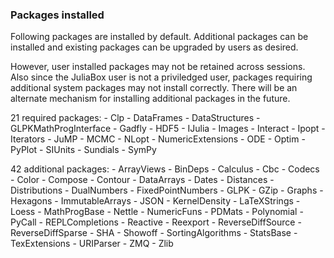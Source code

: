 ### Packages installed

Following packages are installed by default. Additional packages can be installed and existing packages can be upgraded by users as desired. 

However, user installed packages may not be retained across sessions. Also since the JuliaBox user is not a priviledged user, packages requiring additional system packages may not install correctly. There will be an alternate mechanism for installing additional packages in the future.

21 required packages:
    - Clp
    - DataFrames
    - DataStructures
    - GLPKMathProgInterface
    - Gadfly
    - HDF5
    - IJulia
    - Images
    - Interact
    - Ipopt
    - Iterators
    - JuMP
    - MCMC
    - NLopt
    - NumericExtensions
    - ODE
    - Optim
    - PyPlot
    - SIUnits
    - Sundials
    - SymPy

42 additional packages:
    - ArrayViews
    - BinDeps
    - Calculus
    - Cbc
    - Codecs
    - Color
    - Compose
    - Contour
    - DataArrays
    - Dates
    - Distances
    - Distributions
    - DualNumbers
    - FixedPointNumbers
    - GLPK
    - GZip
    - Graphs
    - Hexagons
    - ImmutableArrays
    - JSON
    - KernelDensity
    - LaTeXStrings
    - Loess
    - MathProgBase
    - Nettle
    - NumericFuns
    - PDMats
    - Polynomial
    - PyCall
    - REPLCompletions
    - Reactive
    - Reexport
    - ReverseDiffSource
    - ReverseDiffSparse
    - SHA
    - Showoff
    - SortingAlgorithms
    - StatsBase
    - TexExtensions
    - URIParser
    - ZMQ
    - Zlib

